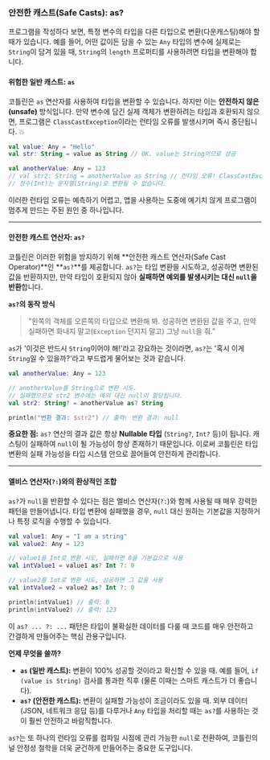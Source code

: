 ### 안전한 캐스트(Safe Casts): as?

프로그램을 작성하다 보면, 특정 변수의 타입을 다른 타입으로 변환(다운캐스팅)해야 할 때가 있습니다. 예를 들어, 어떤 값이든 담을 수 있는 `Any` 타입의 변수에 실제로는 `String`이 담겨 있을 때, `String`의 `length` 프로퍼티를 사용하려면 타입을 변환해야 합니다.

#### 위험한 일반 캐스트: `as`

코틀린은 `as` 연산자를 사용하여 타입을 변환할 수 있습니다. 하지만 이는 **안전하지 않은(unsafe)** 방식입니다. 만약 변수에 담긴 실제 객체가 변환하려는 타입과 호환되지 않으면, 프로그램은 `ClassCastException`이라는 런타임 오류를 발생시키며 즉시 중단됩니다. 💥

```kotlin
val value: Any = "Hello"
val str: String = value as String // OK. value는 String이므로 성공

val anotherValue: Any = 123
// val str2: String = anotherValue as String // 런타임 오류! ClassCastException 발생
// 정수(Int)는 문자열(String)로 변환될 수 없습니다.
```

이러한 런타임 오류는 예측하기 어렵고, 앱을 사용하는 도중에 예기치 않게 프로그램이 멈추게 만드는 주된 원인 중 하나입니다.

-----

#### 안전한 캐스트 연산자: `as?`

코틀린은 이러한 위험을 방지하기 위해 \*\*안전한 캐스트 연산자(Safe Cast Operator)\*\*인 \*\*`as?`\*\*를 제공합니다. `as?`는 타입 변환을 시도하고, 성공하면 변환된 값을 반환하지만, 만약 타입이 호환되지 않아 **실패하면 예외를 발생시키는 대신 `null`을 반환**합니다.

**`as?`의 동작 방식**

> "왼쪽의 객체를 오른쪽의 타입으로 변환해 봐. 성공하면 변환된 값을 주고, 만약 실패하면 화내지 말고(`Exception` 던지지 말고) 그냥 `null`을 줘."

`as`가 '이것은 반드시 `String`이어야 해\!'라고 강요하는 것이라면, `as?`는 '혹시 이게 `String`일 수 있을까?'라고 부드럽게 물어보는 것과 같습니다.

```kotlin
val anotherValue: Any = 123

// anotherValue를 String으로 변환 시도.
// 실패했으므로 str2 변수에는 예외 대신 null이 할당됩니다.
val str2: String? = anotherValue as? String

println("변환 결과: $str2") // 출력: 변환 결과: null
```

**중요한 점:** `as?` 연산의 결과 값은 항상 **Nullable 타입** (`String?`, `Int?` 등)이 됩니다. 캐스팅이 실패하여 `null`이 될 가능성이 항상 존재하기 때문입니다. 이로써 코틀린은 타입 변환의 실패 가능성을 타입 시스템 안으로 끌어들여 안전하게 관리합니다.

-----

#### 엘비스 연산자(`?:`)와의 환상적인 조합

`as?`가 `null`을 반환할 수 있다는 점은 엘비스 연산자(`?:`)와 함께 사용될 때 매우 강력한 패턴을 만들어냅니다. 타입 변환에 실패했을 경우, `null` 대신 원하는 기본값을 지정하거나 특정 로직을 수행할 수 있습니다.

```kotlin
val value1: Any = "I am a string"
val value2: Any = 123

// value1을 Int로 변환 시도, 실패하면 0을 기본값으로 사용
val intValue1 = value1 as? Int ?: 0

// value2를 Int로 변환 시도, 성공하면 그 값을 사용
val intValue2 = value2 as? Int ?: 0

println(intValue1) // 출력: 0
println(intValue2) // 출력: 123
```

이 `as? ... ?: ...` 패턴은 타입이 불확실한 데이터를 다룰 때 코드를 매우 안전하고 간결하게 만들어주는 핵심 관용구입니다.

**언제 무엇을 쓸까?**

  * **`as` (일반 캐스트):** 변환이 100% 성공할 것이라고 확신할 수 있을 때. 예를 들어, `if (value is String)` 검사를 통과한 직후 (물론 이때는 스마트 캐스트가 더 좋습니다).
  * **`as?` (안전한 캐스트):** 변환이 실패할 가능성이 조금이라도 있을 때. 외부 데이터(JSON, 네트워크 응답 등)를 다루거나 `Any` 타입을 처리할 때는 `as?`를 사용하는 것이 훨씬 안전하고 바람직합니다.

`as?`는 또 하나의 런타임 오류를 컴파일 시점에 관리 가능한 `null`로 전환하여, 코틀린의 널 안정성 철학을 더욱 굳건하게 만들어주는 중요한 도구입니다.